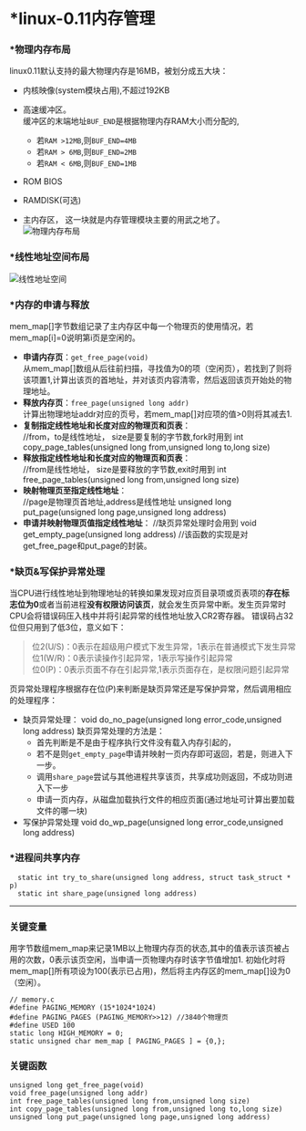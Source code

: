 # *linux-0.11内存管理
### *物理内存布局
linux0.11默认支持的最大物理内存是16MB，被划分成五大块：
* 内核映像(system模块占用),不超过192KB
* 高速缓冲区。  
缓冲区的末端地址`BUF_END`是根据物理内存RAM大小而分配的,
  * 若`RAM >12MB`,则`BUF_END=4MB`
  * 若`RAM > 6MB`,则`BUF_END=2MB`
  * 若`RAM < 6MB`,则`BUF_END=1MB`

* ROM BIOS
* RAMDISK(可选)
* 主内存区， 这一块就是内存管理模块主要的用武之地了。  
![物理内存布局](file:///home/deng/pictures/linux0.11-mem-layout.png)

### *线性地址空间布局
![线性地址空间](file:///home/deng/pictures/liner-addr-layout.png)
### *内存的申请与释放
mem_map[]字节数组记录了主内存区中每一个物理页的使用情况，若mem_map[i]=0说明第i页是空闲的。
* __申请内存页__：`get_free_page(void)`  
从mem_map[]数组从后往前扫描，寻找值为0的项（空闲页），若找到了则将该项置1,计算出该页的首地址，并对该页内容清零，然后返回该页开始处的物理地址。
* __释放内存页__：`free_page(unsigned long addr)`  
计算出物理地址addr对应的页号，若mem_map[]对应项的值>0则将其减去1.
* __复制指定线性地址和长度对应的物理页和页表__：  
       //from，to是线性地址， size是要复制的字节数,fork时用到
       int copy_page_tables(unsigned long from,unsigned long to,long size)
* __释放指定线性地址和长度对应的物理页和页表__：  
       //from是线性地址， size是要释放的字节数,exit时用到
       int free_page_tables(unsigned long from,unsigned long size)
* __映射物理页至指定线性地址__：  
      //page是物理页首地址,address是线性地址
      unsigned long put_page(unsigned long page,unsigned long address)
* __申请并映射物理页值指定线性地址__：
      //缺页异常处理时会用到
      void get_empty_page(unsigned long address)
      //该函数的实现是对get_free_page和put_page的封装。
### *缺页&写保护异常处理
当CPU进行线性地址到物理地址的转换如果发现对应页目录项或页表项的**存在标志位为0**或者当前进程**没有权限访问该页**，就会发生页异常中断。发生页异常时CPU会将错误码压入栈中并将引起异常的线性地址放入CR2寄存器。
错误码占32位但只用到了低3位，意义如下：
>位2(U/S)：0表示在超级用户模式下发生异常，1表示在普通模式下发生异常  
>位1(W/R)：0表示读操作引起异常，1表示写操作引起异常  
>位0(P)：0表示页面不存在引起异常,1表示页面存在，是权限问题引起异常

页异常处理程序根据存在位(P)来判断是缺页异常还是写保护异常，然后调用相应的处理程序：
 * 缺页异常处理：
       void do_no_page(unsigned long error_code,unsigned long address)
   缺页异常处理的方法是：
   * 首先判断是不是由于程序执行文件没有载入内存引起的，
   * 若不是则`get_empty_page`申请并映射一页内存即可返回，若是，则进入下一步。
   * 调用`share_page`尝试与其他进程共享该页，共享成功则返回，不成功则进入下一步
   * 申请一页内存，从磁盘加载执行文件的相应页面(通过地址可计算出要加载文件的哪一块)
 * 写保护异常处理
       void do_wp_page(unsigned long error_code,unsigned long address)
### *进程间共享内存
      static int try_to_share(unsigned long address, struct task_struct * p)
      static int share_page(unsigned long address)


---
### 关键变量
用字节数组mem_map来记录1MB以上物理内存页的状态,其中的值表示该页被占用的次数，0表示该页空闲，当申请一页物理内存时该字节值增加1.
初始化时将mem_map[]所有项设为100(表示已占用)，然后将主内存区的mem_map[]设为0（空闲）。

    // memory.c
    #define PAGING_MEMORY (15*1024*1024)
    #define PAGING_PAGES (PAGING_MEMORY>>12) //3840个物理页
    #define USED 100
    static long HIGH_MEMORY = 0;
    static unsigned char mem_map [ PAGING_PAGES ] = {0,};
    
### 关键函数
    
    unsigned long get_free_page(void)
    void free_page(unsigned long addr)
    int free_page_tables(unsigned long from,unsigned long size)
    int copy_page_tables(unsigned long from,unsigned long to,long size)
    unsigned long put_page(unsigned long page,unsigned long address)